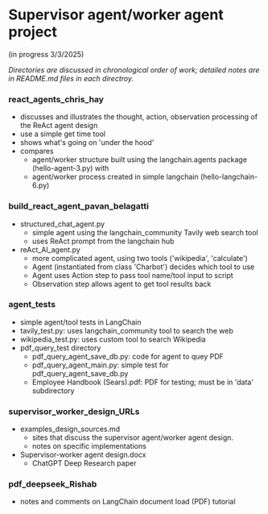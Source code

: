 # Supervisor agent/worker agent project #
(in progress 3/3/2025)

<i>Directories are discussed in chronological order of work; detailed notes are in README.md files in each directroy.</i>

### react_agents_chris_hay ###
- discusses and illustrates the thought, action, observation processing of the ReAct agent design
- use a simple get time tool
- shows what's going on 'under the hood'
- compares 
  - agent/worker structure built using the langchain.agents package (hello-agent-3.py) with
  - agent/worker process created in simple langchain (hello-langchain-6.py)

### build_react_agent_pavan_belagatti ###
- structured_chat_agent.py
  - simple agent using the langchain_community Tavily web search tool
  - uses ReAct prompt from the langchain hub
- reAct_AI_agent.py
  - more complicated agent, using two tools ('wikipedia', 'calculate')
  - Agent (instantiated from class 'Charbot') decides which tool to use
  - Agent uses Action step to pass tool name/tool input to script
  - Observation step allows agent to get tool results back

### agent_tests ###
- simple agent/tool tests in LangChain
- tavily_test.py: uses langchain_community tool to search the web
- wikipedia_test.py: uses custom tool to search Wikipedia
- pdf_query_test directory
  - pdf_query_agent_save_db.py: code for agent to quey PDF
  - pdf_query_agent_main.py: simple test for pdf_query_agent_save_db.py
  - Employee Handbook (Sears).pdf: PDF for testing; must be in 'data' subdirectory

### supervisor_worker_design_URLs ###
- examples_design_sources.md
  - sites that discuss the supervisor agent/worker agent design.
  - notes on specific implementations
- Supervisor-worker agent design.docx
  - ChatGPT Deep Research paper

### pdf_deepseek_Rishab ###
- notes and comments on LangChain document load (PDF) tutorial
